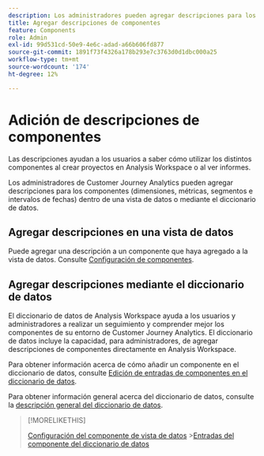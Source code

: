 ```yaml
---
description: Los administradores pueden agregar descripciones para los componentes en la vista de datos o mediante el diccionario de datos
title: Agregar descripciones de componentes
feature: Components
role: Admin
exl-id: 99d531cd-50e9-4e6c-adad-a66b606fd877
source-git-commit: 1891f73f4326a178b293e7c3763d0d1dbc000a25
workflow-type: tm+mt
source-wordcount: '174'
ht-degree: 12%

---
```


# Adición de descripciones de componentes

Las descripciones ayudan a los usuarios a saber cómo utilizar los distintos componentes al crear proyectos en Analysis Workspace o al ver informes.

Los administradores de Customer Journey Analytics pueden agregar descripciones para los componentes (dimensiones, métricas, segmentos e intervalos de fechas) dentro de una vista de datos o mediante el diccionario de datos.

## Agregar descripciones en una vista de datos

Puede agregar una descripción a un componente que haya agregado a la vista de datos. Consulte [Configuración de componentes](/help/data-views/component-settings/overview.md).

## Agregar descripciones mediante el diccionario de datos

El diccionario de datos de Analysis Workspace ayuda a los usuarios y administradores a realizar un seguimiento y comprender mejor los componentes de su entorno de Customer Journey Analytics. El diccionario de datos incluye la capacidad, para administradores, de agregar descripciones de componentes directamente en Analysis Workspace.

Para obtener información acerca de cómo añadir un componente en el diccionario de datos, consulte [Edición de entradas de componentes en el diccionario de datos](/help/components/data-dictionary/edit-entries-data-dictionary.md).

Para obtener información general acerca del diccionario de datos, consulte la [descripción general del diccionario de datos](/help/components/data-dictionary/data-dictionary-overview.md).

>[!MORELIKETHIS]
>
>[Configuración del componente de vista de datos](/help/data-views/component-settings/overview.md)
>&#x200B;>[Entradas del componente del diccionario de datos](/help/components/data-dictionary/edit-entries-data-dictionary.md)
>
